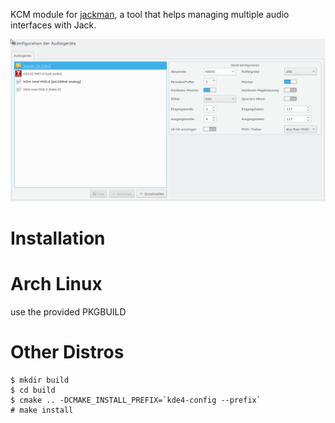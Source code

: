 KCM module for [jackman](https://github.com/progwolff/jackman), a tool that helps managing multiple audio interfaces with Jack.

![Screenshot](./.screenshot.png "Screenshot")

# Installation

# Arch Linux

use the provided PKGBUILD

# Other Distros

```shell
$ mkdir build
$ cd build
$ cmake .. -DCMAKE_INSTALL_PREFIX=`kde4-config --prefix`
# make install
```
